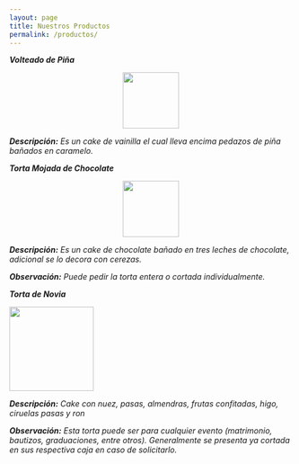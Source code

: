 ```yaml
---
layout: page
title: Nuestros Productos 
permalink: /productos/
---
```


___Volteado de Piña___

<center><img src="https://www.google.com.ec/url?sa=i&url=https%3A%2F%2Frecetasamericanas.com%2F2012%2F07%2F07%2Fbizcocho-de-pina-al-reves%2F&psig=AOvVaw0BWY_KPTZ0ADaWbCHhZcFY&ust=1583097082282000&source=images&cd=vfe&ved=0CAIQjRxqFwoTCLicvrbW9-cCFQAAAAAdAAAAABAM" width="100" height="100"></center>

___Descripción:___ _Es un cake de vainilla el cual lleva encima pedazos de piña bañados en caramelo._  



___Torta Mojada de Chocolate___

<center><img src="" width="100" height="100"></center> 

___Descripción:___ _Es un cake de chocolate bañado en tres leches de chocolate, adicional se lo decora con cerezas._ 

___Observación:___ _Puede pedir la torta entera o cortada individualmente._



___Torta de Novia___

<img src="https://2.bp.blogspot.com/-BpR7EltDqq8/VPNPspSmfPI/AAAAAAAAAGc/s8aJUPRU4L8/s1600/IMG_0115.JPG" width="150" height="150" align="center">

___Descripción:___ _Cake con nuez, pasas, almendras, frutas confitadas, higo, ciruelas pasas y ron_

___Observación:___ _Esta torta puede ser para cualquier evento (matrimonio, bautizos, graduaciones, entre otros). Generalmente se presenta ya cortada en sus respectiva caja en caso de solicitarlo._ 




